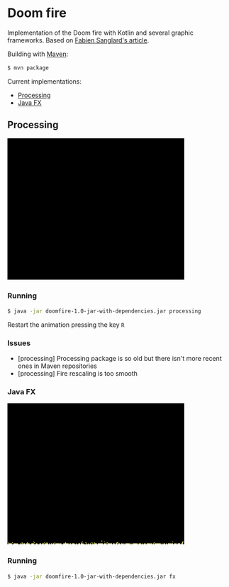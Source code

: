 # Doom fire
Implementation of the Doom fire with Kotlin and several graphic frameworks. Based on [Fabien Sanglard's article](http://fabiensanglard.net/doom_fire_psx/).

Building with [Maven](https://maven.apache.org/):
```bash
$ mvn package
```

Current implementations:
 * [Processing](#processing)
 * [Java FX](#java-fx)

## Processing
![demo](doc/doom.gif)

### Running
```bash
$ java -jar doomfire-1.0-jar-with-dependencies.jar processing
```

Restart the animation pressing the key `R`

### Issues
 * [processing] Processing package is so old but there isn't more recent ones in Maven repositories
 * [processing] Fire rescaling is too smooth


### Java FX
![demo](doc/doomfx.gif)

### Running
```bash
$ java -jar doomfire-1.0-jar-with-dependencies.jar fx
```
